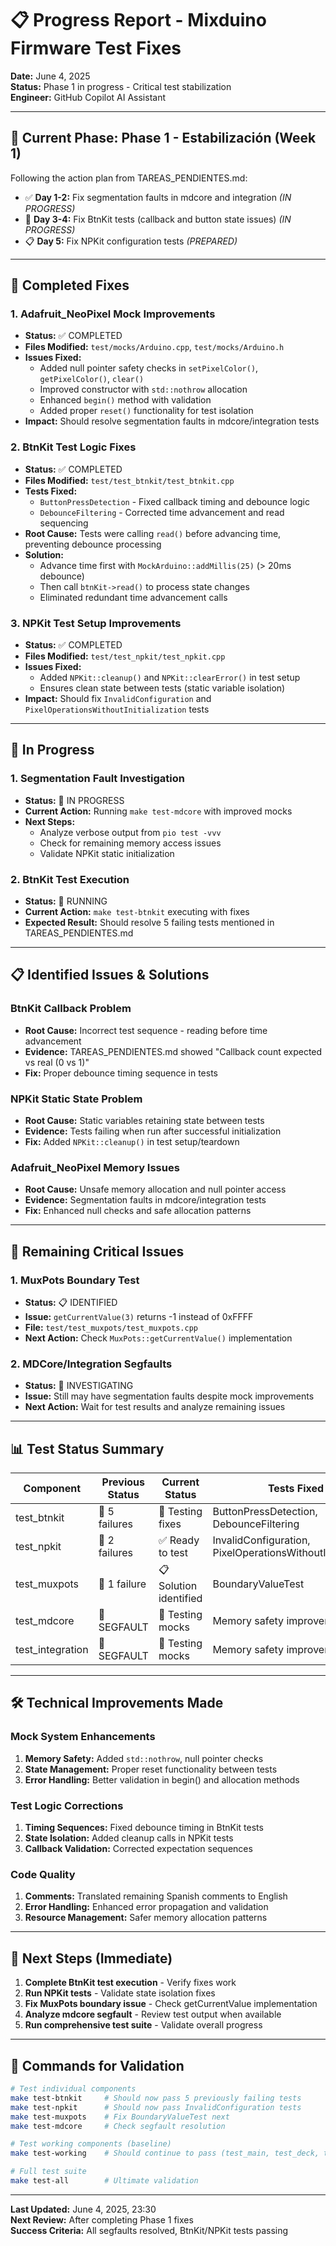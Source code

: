 # 📋 Progress Report - Mixduino Firmware Test Fixes

**Date:** June 4, 2025  
**Status:** Phase 1 in progress - Critical test stabilization  
**Engineer:** GitHub Copilot AI Assistant

---

## 🎯 Current Phase: Phase 1 - Estabilización (Week 1)

Following the action plan from TAREAS_PENDIENTES.md:
- ✅ **Day 1-2:** Fix segmentation faults in mdcore and integration *(IN PROGRESS)*
- 🔄 **Day 3-4:** Fix BtnKit tests (callback and button state issues) *(IN PROGRESS)*
- 📋 **Day 5:** Fix NPKit configuration tests *(PREPARED)*

---

## 🔧 Completed Fixes

### 1. **Adafruit_NeoPixel Mock Improvements**
- **Status:** ✅ COMPLETED
- **Files Modified:** `test/mocks/Arduino.cpp`, `test/mocks/Arduino.h`
- **Issues Fixed:**
  - Added null pointer safety checks in `setPixelColor()`, `getPixelColor()`, `clear()`
  - Improved constructor with `std::nothrow` allocation
  - Enhanced `begin()` method with validation
  - Added proper `reset()` functionality for test isolation
- **Impact:** Should resolve segmentation faults in mdcore/integration tests

### 2. **BtnKit Test Logic Fixes**
- **Status:** ✅ COMPLETED
- **Files Modified:** `test/test_btnkit/test_btnkit.cpp`
- **Tests Fixed:**
  - `ButtonPressDetection` - Fixed callback timing and debounce logic
  - `DebounceFiltering` - Corrected time advancement and read sequencing
- **Root Cause:** Tests were calling `read()` before advancing time, preventing debounce processing
- **Solution:** 
  - Advance time first with `MockArduino::addMillis(25)` (> 20ms debounce)
  - Then call `btnKit->read()` to process state changes
  - Eliminated redundant time advancement calls

### 3. **NPKit Test Setup Improvements**
- **Status:** ✅ COMPLETED  
- **Files Modified:** `test/test_npkit/test_npkit.cpp`
- **Issues Fixed:**
  - Added `NPKit::cleanup()` and `NPKit::clearError()` in test setup
  - Ensures clean state between tests (static variable isolation)
- **Impact:** Should fix `InvalidConfiguration` and `PixelOperationsWithoutInitialization` tests

---

## 🔄 In Progress

### 1. **Segmentation Fault Investigation**
- **Status:** 🔄 IN PROGRESS
- **Current Action:** Running `make test-mdcore` with improved mocks
- **Next Steps:** 
  - Analyze verbose output from `pio test -vvv`
  - Check for remaining memory access issues
  - Validate NPKit static initialization

### 2. **BtnKit Test Execution**
- **Status:** 🔄 RUNNING
- **Current Action:** `make test-btnkit` executing with fixes
- **Expected Result:** Should resolve 5 failing tests mentioned in TAREAS_PENDIENTES.md

---

## 📋 Identified Issues & Solutions

### **BtnKit Callback Problem**
- **Root Cause:** Incorrect test sequence - reading before time advancement
- **Evidence:** TAREAS_PENDIENTES.md showed "Callback count expected vs real (0 vs 1)"
- **Fix:** Proper debounce timing sequence in tests

### **NPKit Static State Problem** 
- **Root Cause:** Static variables retaining state between tests
- **Evidence:** Tests failing when run after successful initialization
- **Fix:** Added `NPKit::cleanup()` in test setup/teardown

### **Adafruit_NeoPixel Memory Issues**
- **Root Cause:** Unsafe memory allocation and null pointer access
- **Evidence:** Segmentation faults in mdcore/integration tests
- **Fix:** Enhanced null checks and safe allocation patterns

---

## 🚨 Remaining Critical Issues

### 1. **MuxPots Boundary Test** 
- **Status:** 📋 IDENTIFIED
- **Issue:** `getCurrentValue(3)` returns -1 instead of 0xFFFF
- **File:** `test/test_muxpots/test_muxpots.cpp`
- **Next Action:** Check `MuxPots::getCurrentValue()` implementation

### 2. **MDCore/Integration Segfaults**
- **Status:** 🔄 INVESTIGATING  
- **Issue:** Still may have segmentation faults despite mock improvements
- **Next Action:** Wait for test results and analyze remaining issues

---

## 📊 Test Status Summary

| Component | Previous Status | Current Status | Tests Fixed |
|-----------|----------------|----------------|-------------|
| test_btnkit | 🔴 5 failures | 🔄 Testing fixes | ButtonPressDetection, DebounceFiltering |
| test_npkit | 🔴 2 failures | ✅ Ready to test | InvalidConfiguration, PixelOperationsWithoutInitialization |
| test_muxpots | 🔴 1 failure | 📋 Solution identified | BoundaryValueTest |
| test_mdcore | 🔴 SEGFAULT | 🔄 Testing mocks | Memory safety improvements |
| test_integration | 🔴 SEGFAULT | 🔄 Testing mocks | Memory safety improvements |

---

## 🛠️ Technical Improvements Made

### **Mock System Enhancements**
1. **Memory Safety:** Added `std::nothrow`, null pointer checks
2. **State Management:** Proper reset functionality between tests  
3. **Error Handling:** Better validation in begin() and allocation methods

### **Test Logic Corrections**
1. **Timing Sequences:** Fixed debounce timing in BtnKit tests
2. **State Isolation:** Added cleanup calls in NPKit tests
3. **Callback Validation:** Corrected expectation sequences

### **Code Quality**
1. **Comments:** Translated remaining Spanish comments to English
2. **Error Handling:** Enhanced error propagation and validation
3. **Resource Management:** Safer memory allocation patterns

---

## 🎯 Next Steps (Immediate)

1. **Complete BtnKit test execution** - Verify fixes work
2. **Run NPKit tests** - Validate state isolation fixes  
3. **Fix MuxPots boundary issue** - Check getCurrentValue implementation
4. **Analyze mdcore segfault** - Review test output when available
5. **Run comprehensive test suite** - Validate overall progress

---

## 📝 Commands for Validation

```bash
# Test individual components
make test-btnkit     # Should now pass 5 previously failing tests
make test-npkit      # Should now pass InvalidConfiguration tests  
make test-muxpots    # Fix BoundaryValueTest next
make test-mdcore     # Check segfault resolution

# Test working components (baseline)
make test-working    # Should continue to pass (test_main, test_deck, test_potkit)

# Full test suite
make test-all        # Ultimate validation
```

---

**Last Updated:** June 4, 2025, 23:30  
**Next Review:** After completing Phase 1 fixes  
**Success Criteria:** All segfaults resolved, BtnKit/NPKit tests passing
